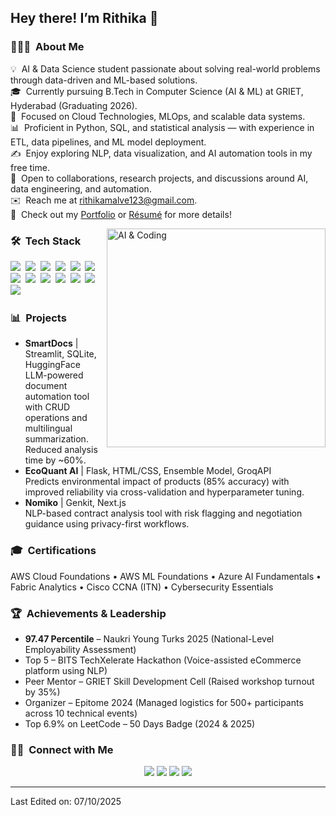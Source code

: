 
<h2>Hey there! I’m Rithika 👋</h2>

<h3>👩🏻‍💻 &nbsp;About Me</h3>

<p>💡 &nbsp;AI & Data Science student passionate about solving real-world problems through data-driven and ML-based solutions.<br>
🎓 &nbsp;Currently pursuing B.Tech in Computer Science (AI & ML) at GRIET, Hyderabad (Graduating 2026).<br>
🧠 &nbsp;Focused on Cloud Technologies, MLOps, and scalable data systems.<br>
📊 &nbsp;Proficient in Python, SQL, and statistical analysis — with experience in ETL, data pipelines, and ML model deployment.<br>
✍️ &nbsp;Enjoy exploring NLP, data visualization, and AI automation tools in my free time.<br>
💬 &nbsp;Open to collaborations, research projects, and discussions around AI, data engineering, and automation.<br>
✉️ &nbsp;Reach me at <a href="mailto:rithikamalve123@gmail.com">rithikamalve123@gmail.com</a>.<br>
📄 &nbsp;Check out my <a href="https://rithikamalve.github.io/my_portfolio/">Portfolio</a> or <a href="YOUR_RESUME_LINK_HERE">Résumé</a> for more details!</p>

<img src="https://cdn.dribbble.com/users/1162077/screenshots/3848914/programmer.gif" alt="AI & Coding" align="right" width="350"/>

<h3>🛠 &nbsp;Tech Stack</h3>

<p>
<img src="https://img.shields.io/badge/-Python-05122A?style=flat&logo=python">&nbsp;
<img src="https://img.shields.io/badge/-SQL-05122A?style=flat&logo=mysql">&nbsp;
<img src="https://img.shields.io/badge/-R-05122A?style=flat&logo=r">&nbsp;
<img src="https://img.shields.io/badge/-Flask-05122A?style=flat&logo=flask">&nbsp;
<img src="https://img.shields.io/badge/-Streamlit-05122A?style=flat&logo=streamlit">&nbsp;
<img src="https://img.shields.io/badge/-JavaScript-05122A?style=flat&logo=javascript">&nbsp;
<br>
<img src="https://img.shields.io/badge/-HTML-05122A?style=flat&logo=HTML5">&nbsp;
<img src="https://img.shields.io/badge/-CSS-05122A?style=flat&logo=CSS3">&nbsp;
<img src="https://img.shields.io/badge/-Tableau-05122A?style=flat&logo=tableau">&nbsp;
<img src="https://img.shields.io/badge/-Excel-05122A?style=flat&logo=microsoft-excel">&nbsp;
<img src="https://img.shields.io/badge/-AWS-05122A?style=flat&logo=amazonaws">&nbsp;
<img src="https://img.shields.io/badge/-Azure-05122A?style=flat&logo=microsoftazure">&nbsp;
<img src="https://img.shields.io/badge/-GitHub-05122A?style=flat&logo=github">&nbsp;
</p>

<h3>📊 &nbsp;Projects</h3>

<ul>
  <li><b>SmartDocs</b> | Streamlit, SQLite, HuggingFace<br>
  LLM-powered document automation tool with CRUD operations and multilingual summarization. Reduced analysis time by ~60%.</li>
  <li><b>EcoQuant AI</b> | Flask, HTML/CSS, Ensemble Model, GroqAPI<br>
  Predicts environmental impact of products (85% accuracy) with improved reliability via cross-validation and hyperparameter tuning.</li>
  <li><b>Nomiko</b> | Genkit, Next.js<br>
  NLP-based contract analysis tool with risk flagging and negotiation guidance using privacy-first workflows.</li>
</ul>

<h3>🎓 &nbsp;Certifications</h3>
<p>
AWS Cloud Foundations • AWS ML Foundations • Azure AI Fundamentals • Fabric Analytics • Cisco CCNA (ITN) • Cybersecurity Essentials
</p>

<h3>🏆 &nbsp;Achievements & Leadership</h3>
<ul>
  <li><b>97.47 Percentile</b> – Naukri Young Turks 2025 (National-Level Employability Assessment)</li>
  <li>Top 5 – BITS TechXelerate Hackathon (Voice-assisted eCommerce platform using NLP)</li>
  <li>Peer Mentor – GRIET Skill Development Cell (Raised workshop turnout by 35%)</li>
  <li>Organizer – Epitome 2024 (Managed logistics for 500+ participants across 10 technical events)</li>
  <li>Top 6.9% on LeetCode – 50 Days Badge (2024 & 2025)</li>
</ul>

<h3>🤝🏻 &nbsp;Connect with Me</h3>

<p align="center">
<a href="https://rithikamalve.github.io/my_portfolio/"><img src="https://img.shields.io/badge/-Portfolio-3423A6?style=flat&logo=Google-Chrome&logoColor=white"></a>
<a href="https://linkedin.com/in/YOUR_LINKEDIN_ID"><img src="https://img.shields.io/badge/-Rithika%20M%20R-0077B5?style=flat&logo=Linkedin&logoColor=white"></a>
<a href="mailto:rithikamalve123@gmail.com"><img src="https://img.shields.io/badge/-rithikamalve123@gmail.com-D14836?style=flat&logo=Gmail&logoColor=white"></a>
<a href="https://github.com/rithikamalve"><img src="https://img.shields.io/badge/-@rithikamalve-181717?style=flat&logo=github&logoColor=white"></a>
</p>

<hr>
<p>Last Edited on: 07/10/2025</p>

